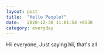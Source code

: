 ```yaml
---
layout: post
title:  "Hello People!"
date:   2020-12-30 11:01:54 +0530
category: everyday
---
```

Hii everyone,
Just saying hii, that's all